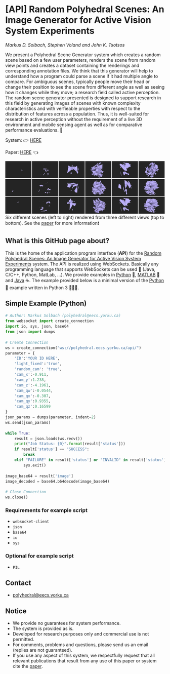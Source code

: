 # [API] Random Polyhedral Scenes: An Image Generator for Active Vision System Experiments
_Markus D. Solbach, Stephen Voland and John K. Tsotsos_

We present a Polyhedral Scene Generator system which creates a random scene based on a few user parameters, renders the scene from random view points and creates a dataset containing the renderings and corresponding annotation files. We think that this generator will help to understand how a program could parse a scene if it had multiple angle to compare. For ambiguous scenes, typically people move their head or change their position to see the scene from different angle as well as seeing how it changes while they move; a research field called active perception. The random scene generator presented is designed to support research in this field by generating images of scenes with known complexity characteristics and with verfieable properties with respect to the distribution of features across a population. Thus, it is well-suited for research in active perception without the requirement of a live 3D environment and mobile sensing agent as well as for comparative performance evaluations. :rocket:

System: :point_right: [HERE](http://polyhedral.eecs.yorku.ca)

Paper: [HERE](https://arxiv.org) :point_left:

![Example Scenes](/img/scenes.jpg)
Six different scenes (left to right) rendered from three different views (top to bottom). See the [paper](https://arxiv.org) for more information:heavy_exclamation_mark:

## What is this GitHub page about?
This is the home of the application program interface (**API**) for the [Random Polyhedral Scenes: An Image Generator for Active Vision System Experiments](http://polyhedral.eecs.yorku.ca) system.
The API is realized using WebSockets. Basically any programming language that supports WebSockets can be used :tada: (Java, C/C++, Python, MatLab, ...).
We provide examples in [Python](https://github.com/solbach/polyhedral/tree/master/Python) :snake:, [MATLAB](https://github.com/solbach/polyhedral/tree/master/MATLAB) :microscope: and [Java](https://github.com/solbach/polyhedral/tree/master/Java) :coffee:.
The example provided below is a minimal version of the [Python](https://github.com/solbach/polyhedral/tree/master/Python) :snake: example written in Python 3 :snake::snake::snake:.

## Simple Example (Python)
```python
# Author: Markus Solbach (polyhedral@eecs.yorku.ca)
from websocket import create_connection
import io, sys, json, base64
from json import dumps

# Create Connection
ws = create_connection("ws://polyhedral.eecs.yorku.ca/api/")
parameter = {
    'ID':'YOUR ID HERE',
    'light_fixed':'true',
    'random_cam': 'true',
    'cam_x':-0.911,
    'cam_y':1.238,
    'cam_z':-4.1961,
    'cam_qw':-0.0544,
    'cam_qx':-0.307,
    'cam_qy':0.9355,
    'cam_qz':0.16599
}
json_params = dumps(parameter, indent=2)
ws.send(json_params)

while True:
    result = json.loads(ws.recv())
    print("Job Status: {0}".format(result['status']))
    if result['status'] == "SUCCESS":
        break
    elif "FAILURE" in result['status'] or "INVALID" in result['status']:
        sys.exit()

image_base64 = result['image']
image_decoded = base64.b64decode(image_base64)

# Close Connection
ws.close()
```
### Requirements for example script
* ```websocket-client```
* ```json```
* ```base64```
* ```io```
* ```sys```

### Optional for example script
* ```PIL```

## Contact
* polyhedral@eecs.yorku.ca

## Notice
* We provide no guarantees for system performance.
* The system is provided as is.
* Developed for research purposes only and commercial use is not permitted.
* For comments, problems and questions, please send us an email (replies are not guaranteed).
* If you use any aspect of this system, we respectfully request that all relevant publications that result from any use of this paper or system cite the [paper](https://arxiv.org).